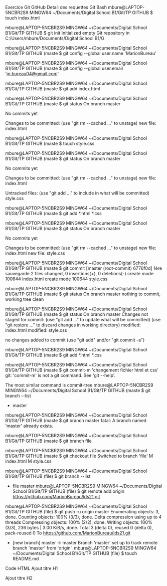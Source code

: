Exercice Git GitHub
Detail des requettes Git Bash
mbure@LAPTOP-5NCBR2S9 MINGW64 ~/Documents/Digital School B1/Git/TP GITHUB
$ touch index.html

mbure@LAPTOP-5NCBR2S9 MINGW64 ~/Documents/Digital School B1/Git/TP GITHUB
$ git init
Initialized empty Git repository in C:/Users/mbure/Documents/Digital School B1/G

mbure@LAPTOP-5NCBR2S9 MINGW64 ~/Documents/Digital School B1/Git/TP GITHUB (maste
$ git config --global user.name 'MarionBureau'

mbure@LAPTOP-5NCBR2S9 MINGW64 ~/Documents/Digital School B1/Git/TP GITHUB (maste
$ git config --global user.email 'm.bureau04@gmail.com'

mbure@LAPTOP-5NCBR2S9 MINGW64 ~/Documents/Digital School B1/Git/TP GITHUB (maste
$ git add index.html

mbure@LAPTOP-5NCBR2S9 MINGW64 ~/Documents/Digital School B1/Git/TP GITHUB (maste
$ git status
On branch master

No commits yet

Changes to be committed:
  (use "git rm --cached <file>..." to unstage)
        new file:   index.html


mbure@LAPTOP-5NCBR2S9 MINGW64 ~/Documents/Digital School B1/Git/TP GITHUB (maste
$ touch style.css

mbure@LAPTOP-5NCBR2S9 MINGW64 ~/Documents/Digital School B1/Git/TP GITHUB (maste
$ git status
On branch master

No commits yet

Changes to be committed:
  (use "git rm --cached <file>..." to unstage)
        new file:   index.html

Untracked files:
  (use "git add <file>..." to include in what will be committed)
        style.css


mbure@LAPTOP-5NCBR2S9 MINGW64 ~/Documents/Digital School B1/Git/TP GITHUB (maste
$ git add *.html *.css

mbure@LAPTOP-5NCBR2S9 MINGW64 ~/Documents/Digital School B1/Git/TP GITHUB (maste
$ git status
On branch master

No commits yet

Changes to be committed:
  (use "git rm --cached <file>..." to unstage)
        new file:   index.html
        new file:   style.css


mbure@LAPTOP-5NCBR2S9 MINGW64 ~/Documents/Digital School B1/Git/TP GITHUB (maste
$ git commit
[master (root-commit) 6776f0d] 1ère sauvegarde
 2 files changed, 0 insertions(+), 0 deletions(-)
 create mode 100644 index.html
 create mode 100644 style.css

mbure@LAPTOP-5NCBR2S9 MINGW64 ~/Documents/Digital School B1/Git/TP GITHUB (maste
$ git status
On branch master
nothing to commit, working tree clean

mbure@LAPTOP-5NCBR2S9 MINGW64 ~/Documents/Digital School B1/Git/TP GITHUB (maste
$ git status
On branch master
Changes not staged for commit:
  (use "git add <file>..." to update what will be committed)
  (use "git restore <file>..." to discard changes in working directory)
        modified:   index.html
        modified:   style.css

no changes added to commit (use "git add" and/or "git commit -a")

mbure@LAPTOP-5NCBR2S9 MINGW64 ~/Documents/Digital School B1/Git/TP GITHUB (maste
$ git add *.html *.css

mbure@LAPTOP-5NCBR2S9 MINGW64 ~/Documents/Digital School B1/Git/TP GITHUB (maste
$ git commit-m 'changement fichier html et css'
git: 'commit-m' is not a git command. See 'git --help'.

The most similar command is
        commit-tree
mbure@LAPTOP-5NCBR2S9 MINGW64 ~/Documents/Digital School B1/Git/TP GITHUB (maste
$ git branch --list
* master

mbure@LAPTOP-5NCBR2S9 MINGW64 ~/Documents/Digital School B1/Git/TP GITHUB (maste
$ git branch master
fatal: A branch named 'master' already exists.

mbure@LAPTOP-5NCBR2S9 MINGW64 ~/Documents/Digital School B1/Git/TP GITHUB (maste
$ git branch file

mbure@LAPTOP-5NCBR2S9 MINGW64 ~/Documents/Digital School B1/Git/TP GITHUB (maste
$ git checkout file
Switched to branch 'file'
M       index.html
M       style.css

mbure@LAPTOP-5NCBR2S9 MINGW64 ~/Documents/Digital School B1/Git/TP GITHUB (file)
$ git branch --list
* file
  master
mbure@LAPTOP-5NCBR2S9 MINGW64 ~/Documents/Digital School B1/Git/TP GITHUB (file)
$ git remote add origin https://github.com/MarionBureau/lds21.git

mbure@LAPTOP-5NCBR2S9 MINGW64 ~/Documents/Digital School B1/Git/TP GITHUB (file)
$ git push -u origin master
Enumerating objects: 3, done.
Counting objects: 100% (3/3), done.
Delta compression using up to 4 threads
Compressing objects: 100% (2/2), done.
Writing objects: 100% (3/3), 236 bytes | 3.00 KiB/s, done.
Total 3 (delta 0), reused 0 (delta 0), pack-reused 0
To https://github.com/MarionBureau/lds21.git
 * [new branch]      master -> master
Branch 'master' set up to track remote branch 'master' from 'origin'.
mbure@LAPTOP-5NCBR2S9 MINGW64 ~/Documents/Digital School B1/Git/TP GITHUB (file)
$ touch README.md

Code HTML 
Ajout titre H1

Ajout titre H2
